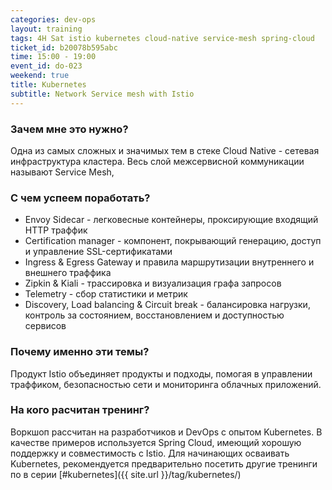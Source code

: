 ```yaml
---
categories: dev-ops
layout: training
tags: 4H Sat istio kubernetes cloud-native service-mesh spring-cloud
ticket_id: b20078b595abc
time: 15:00 - 19:00
event_id: do-023
weekend: true
title: Kubernetes
subtitle: Network Service mesh with Istio
---
```

### Зачем мне это нужно?
Одна из самых сложных и значимых тем в стеке Cloud Native - сетевая инфраструктура кластера. Весь слой межсервисной коммуникации называют Service Mesh, 

### С чем успеем поработать?
- Envoy Sidecar - легковесные контейнеры, проксирующие входящий HTTP траффик
- Certification manager - компонент, покрывающий генерацию, доступ и управление SSL-сертификатами
- Ingress & Egress Gateway и правила маршрутизации внутреннего и внешнего траффика
- Zipkin & Kiali - трассировка и визуализация графа запросов
- Telemetry - сбор статистики и метрик
- Discovery, Load balancing & Circuit break - балансировка нагрузки, контроль за состоянием, восстановлением и доступностью сервисов

### Почему именно эти темы?
Продукт Istio объединяет продукты и подходы, помогая в управлении траффиком, безопасностью сети и мониторинга облачных приложений.

### На кого расчитан тренинг?
Воркшоп рассчитан на разработчиков и DevOps с опытом Kubernetes. В качестве примеров используется Spring Cloud, имеющий хорошую поддержку и совместимость с Istio.
Для начинающих осваивать Kubernetes, рекомендуется предварительно посетить другие тренинги по в серии [#kubernetes]({{ site.url }}/tag/kubernetes/) 
